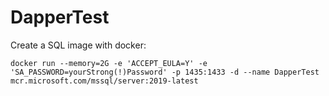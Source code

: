 # DapperTest

Create a SQL image with docker:

```
docker run --memory=2G -e 'ACCEPT_EULA=Y' -e 'SA_PASSWORD=yourStrong(!)Password' -p 1435:1433 -d --name DapperTest mcr.microsoft.com/mssql/server:2019-latest
```
